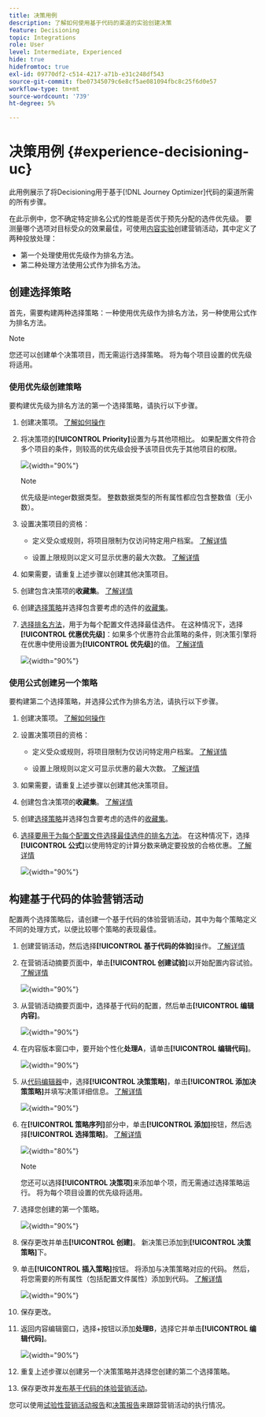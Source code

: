 ```yaml
---
title: 决策用例
description: 了解如何使用基于代码的渠道的实验创建决策
feature: Decisioning
topic: Integrations
role: User
level: Intermediate, Experienced
hide: true
hidefromtoc: true
exl-id: 09770df2-c514-4217-a71b-e31c248df543
source-git-commit: fbe07345079c6e8cf5ae081094fbc8c25f6d0e57
workflow-type: tm+mt
source-wordcount: '739'
ht-degree: 5%

---
```


# 决策用例 {#experience-decisioning-uc}

此用例展示了将Decisioning用于基于[!DNL Journey Optimizer]代码的渠道所需的所有步骤。

在此示例中，您不确定特定排名公式的性能是否优于预先分配的选件优先级。 要测量哪个选项对目标受众的效果最佳，可使用[内容实验](../content-management/content-experiment.md)创建营销活动，其中定义了两种投放处理：

* 第一个处理使用优先级作为排名方法。
* 第二种处理方法使用公式作为排名方法。

## 创建选择策略

首先，需要构建两种选择策略：一种使用优先级作为排名方法，另一种使用公式作为排名方法。

>[!NOTE]
>
>您还可以创建单个决策项目，而无需运行选择策略。 将为每个项目设置的优先级将适用。

### 使用优先级创建策略

要构建优先级为排名方法的第一个选择策略，请执行以下步骤。

1. 创建决策项。 [了解如何操作](items.md)

1. 将决策项的&#x200B;**[!UICONTROL Priority]**&#x200B;设置为与其他项相比。 如果配置文件符合多个项目的条件，则较高的优先级会授予该项目优先于其他项目的权限。

   ![](assets/exd-uc-item-priority.png){width="90%"}

   >[!NOTE]
   >
   >优先级是integer数据类型。 整数数据类型的所有属性都应包含整数值（无小数）。

1. 设置决策项目的资格：

   * 定义受众或规则，将项目限制为仅访问特定用户档案。 [了解详情](items.md#eligibility)

   * 设置上限规则以定义可显示优惠的最大次数。 [了解详情](items.md#capping)

1. 如果需要，请重复上述步骤以创建其他决策项目。

1. 创建包含决策项的&#x200B;**收藏集**。 [了解详情](collections.md)

1. 创建[选择策略](selection-strategies.md#create-selection-strategy)并选择包含要考虑的选件的[收藏集](collections.md)。

1. [选择排名方法](#select-ranking-method)，用于为每个配置文件选择最佳选件。 在这种情况下，选择&#x200B;**[!UICONTROL 优惠优先级]**：如果多个优惠符合此策略的条件，则决策引擎将在优惠中使用设置为&#x200B;**[!UICONTROL 优先级]**&#x200B;的值。 [了解详情](selection-strategies.md#offer-priority)

   ![](assets/exd-uc-strategy-priority.png){width="90%"}

### 使用公式创建另一个策略

要构建第二个选择策略，并选择公式作为排名方法，请执行以下步骤。

1. 创建决策项。 [了解如何操作](items.md)

   <!--Do you need to set the same **[!UICONTROL Priority]** as for the first decision item, or it won't be considered at all?-->

1. 设置决策项目的资格：

   * 定义受众或规则，将项目限制为仅访问特定用户档案。 [了解详情](items.md#eligibility)

   * 设置上限规则以定义可显示优惠的最大次数。 [了解详情](items.md#capping)

1. 如果需要，请重复上述步骤以创建其他决策项目。

1. 创建包含决策项的&#x200B;**收藏集**。 [了解详情](collections.md)

1. 创建[选择策略](selection-strategies.md#create-selection-strategy)并选择包含要考虑的选件的[收藏集](collections.md)。

1. [选择要用于为每个配置文件选择最佳选件的排名方法](#select-ranking-method)。 在这种情况下，选择&#x200B;**[!UICONTROL 公式]**&#x200B;以使用特定的计算分数来确定要投放的合格优惠。 [了解详情](selection-strategies.md#ranking-formula)

   ![](assets/exd-uc-strategy-formula.png){width="90%"}

## 构建基于代码的体验营销活动

<!--To present the best dynamic offer and experience to your visitors on your website or mobile app, add a decision policy to a code-based campaign.

Define two delivery treatments each containing a different decision policy.-->

配置两个选择策略后，请创建一个基于代码的体验营销活动，其中为每个策略定义不同的处理方式，以便比较哪个策略的表现最佳。

1. 创建营销活动，然后选择&#x200B;**[!UICONTROL 基于代码的体验]**&#x200B;操作。 [了解详情](../code-based/create-code-based.md)

1. 在营销活动摘要页面中，单击&#x200B;**[!UICONTROL 创建试验]**&#x200B;以开始配置内容试验。 [了解详情](../content-management/content-experiment.md)

   ![](assets/exd-uc-create-experiment.png){width="90%"}

1. 从营销活动摘要页面中，选择基于代码的配置，然后单击&#x200B;**[!UICONTROL 编辑内容]**。

   ![](assets/exd-uc-edit-cbe-content.png){width="90%"}

1. 在内容版本窗口中，要开始个性化&#x200B;**处理A**，请单击&#x200B;**[!UICONTROL 编辑代码]**。

   ![](assets/exd-uc-experiment-treatment-a.png){width="90%"}

1. 从[代码编辑器](../code-based/create-code-based.md#edit-code)中，选择&#x200B;**[!UICONTROL 决策策略]**，单击&#x200B;**[!UICONTROL 添加决策策略]**&#x200B;并填写决策详细信息。 [了解详情](create-decision.md#add)

   ![](assets/decision-code-based-create.png){width="90%"}

1. 在&#x200B;**[!UICONTROL 策略序列]**&#x200B;部分中，单击&#x200B;**[!UICONTROL 添加]**&#x200B;按钮，然后选择&#x200B;**[!UICONTROL 选择策略]**。 [了解详情](create-decision.md#select)

   ![](assets/decision-code-based-strategy-sequence.png){width="80%"}

   >[!NOTE]
   >
   >您还可以选择&#x200B;**[!UICONTROL 决策项]**&#x200B;来添加单个项，而无需通过选择策略运行。 将为每个项目设置的优先级将适用。

1. 选择您创建的第一个策略。

   ![](assets/exd-uc-experiment-strategy-priority.png){width="90%"}

1. 保存更改并单击&#x200B;**[!UICONTROL 创建]**。 新决策已添加到&#x200B;**[!UICONTROL 决策策略]**&#x200B;下。

1. 单击&#x200B;**[!UICONTROL 插入策略]**&#x200B;按钮。 将添加与决策策略对应的代码。 然后，将您需要的所有属性（包括配置文件属性）添加到代码。 [了解详情](create-decision.md#use-decision-policy)

   ![](assets/exd-uc-experiment-insert-policy.png){width="90%"}

1. 保存更改。

1. 返回内容编辑窗口，选择+按钮以添加&#x200B;**处理B**，选择它并单击&#x200B;**[!UICONTROL 编辑代码]**。

   ![](assets/exd-uc-experiment-treatment-b.png){width="90%"}

1. 重复上述步骤以创建另一个决策策略并选择您创建的第二个选择策略。<!--Do you need to create exactly the same content to compare only the ranking method?-->

1. 保存更改并[发布基于代码的体验营销活动](../code-based/publish-code-based.md)。

您可以使用[试验性营销活动报告](../reports/campaign-global-report-cja-experimentation.md)和[决策报告](cja-reporting.md)来跟踪营销活动的执行情况。<!--TBC how to check which treatment performs best-->